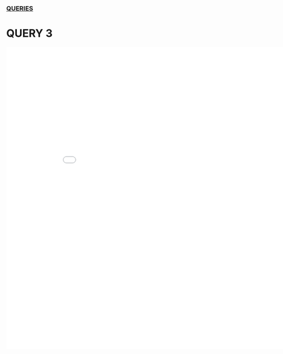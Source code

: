 ### [QUERIES](https://nuknuk48.github.io/cs418project/queries)
# QUERY 3
<iframe width="900" height="800" frameborder="0" scrolling="no" src="//plot.ly/~SohumMehrotra/54.embed"></iframe>
